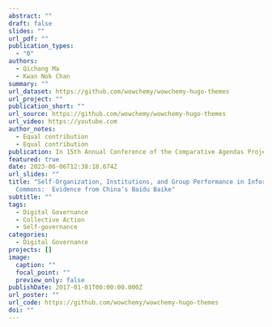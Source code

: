 ```yaml
---
abstract: ""
draft: false
slides: ""
url_pdf: ""
publication_types:
  - "0"
authors:
  - Qichang Ma
  - Kwan Nok Chan
summary: ""
url_dataset: https://github.com/wowchemy/wowchemy-hugo-themes
url_project: ""
publication_short: ""
url_source: https://github.com/wowchemy/wowchemy-hugo-themes
url_video: https://youtube.com
author_notes:
  - Equal contribution
  - Equal contribution
publication: In 15th Annual Conference of the Comparative Agendas Project
featured: true
date: 2023-06-06T12:38:18.674Z
url_slides: ""
title: "Self-Organization, Institutions, and Group Performance in Information
  Commons:  Evidence from China’s Baidu Baike"
subtitle: ""
tags:
  - Digital Governance
  - Collective Action
  - Self-governance
categories:
  - Digital Governance
projects: []
image:
  caption: ""
  focal_point: ""
  preview_only: false
publishDate: 2017-01-01T00:00:00.000Z
url_poster: ""
url_code: https://github.com/wowchemy/wowchemy-hugo-themes
doi: ""
---
```

